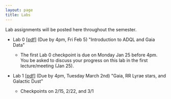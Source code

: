 ```yaml
---
layout: page
title: Labs
---
```


Lab assignments will be posted here throughout the semester. 


- Lab 0 [[pdf]](https://github.com/ucb-datalab/course-materials_2021/blob/master/labs/Lab_0_Astr128_2021.pdf) (Due by 4pm, Fri Feb 5) "Introduction to ADQL and Gaia Data" 
     - The first Lab 0 checkpoint is due on Monday Jan 25 before 4pm.  You be asked to discuss your progress on this lab in the first lecture/meeting (Jan 25).
 
- Lab 1 [[pdf]](https://github.com/ucb-datalab/course-materials_2021/blob/main/labs/Lab1_Astr128_2021A.pdf) (Due by 4pm, Tuesday March 2nd) "Gaia, RR Lyrae stars, and Galactic Dust" 
     - Checkpoints on 2/15, 2/22, and 3/1

<!-- 
- Lab 2 [[pdf]](https://github.com/ucb-datalab/course-materials_2020/blob/master/labs/Lab2_Astr128_2020.pdf) (Due by 4pm, Friday March 27th) "Star spots, stellar rotation, and the age distribution of the Galactic disk" 
     - Checkpoints on 3/9 and 3/16

- Lab 3 [[pdf]](https://github.com/ucb-datalab/course-materials_2020/blob/master/labs/Lab3_Astr128_2020.pdf) (Due by 4pm, Friday May 1) "Modeling Stellar Spectra"
     - checkpoints on 4/6, 4/13, 4/20, 4/27

- Lab 4 [[pdf]](https://github.com/ucb-datalab/course-materials_2020/blob/master/labs/Lab4_Astr128_S2020.pdf) (Not assigned) "The Hubble Constant"
     

[//]: #  - Lab 3 [[pdf]](https://github.com/ucb-datalab/course-materials/blob/master/Labs/Lab_3_Astr128.pdf) (Due 4pm, April 15) "The Hubble Constant"

-->